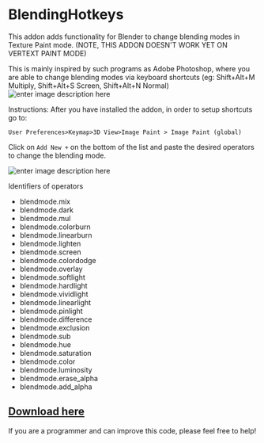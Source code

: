 

# BlendingHotkeys

This addon adds functionality for Blender to change blending modes in Texture Paint mode. (NOTE, THIS ADDON DOESN'T WORK YET ON VERTEXT PAINT MODE)

This is mainly inspired by such programs as Adobe Photoshop, where you are able to change blending modes via keyboard shortcuts (eg: Shift+Alt+M Multiply, Shift+Alt+S Screen, Shift+Alt+N Normal)
![enter image description here](https://user-images.githubusercontent.com/64172068/80041846-6ab01500-84f5-11ea-95e3-069bc1b066bf.png)


Instructions:
After you have installed the addon, in order to setup shortcuts go to:

`User Preferences>Keymap>3D View>Image Paint > Image Paint (global)`

Click on `Add New +` on the bottom of the list and paste the desired operators to change the blending mode.

![enter image description here](https://user-images.githubusercontent.com/64172068/80042501-11e17c00-84f7-11ea-8fd6-da2435cd8278.png)

Identifiers of operators

 - blendmode.mix
 - blendmode.dark
 - blendmode.mul
 - blendmode.colorburn
 - blendmode.linearburn
 - blendmode.lighten
 - blendmode.screen
 - blendmode.colordodge
 - blendmode.overlay
 - blendmode.softlight
 - blendmode.hardlight
 - blendmode.vividlight
 - blendmode.linearlight
 - blendmode.pinlight
 - blendmode.difference
 - blendmode.exclusion
 - blendmode.sub
 - blendmode.hue
 - blendmode.saturation
 - blendmode.color
 - blendmode.luminosity
 - blendmode.erase_alpha
 - blendmode.add_alpha

## [Download here](https://github.com/Alumx/BlendingHotkeys/releases)

If you are a programmer and can improve this code, please feel free to help!
